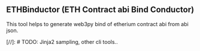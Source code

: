 ## ETHBinductor (ETH Contract abi Bind Conductor)

This tool helps to generate web3py bind of etherium contract abi from abi json.

[//]: # TODO: Jinja2 sampling, other cli tools..
